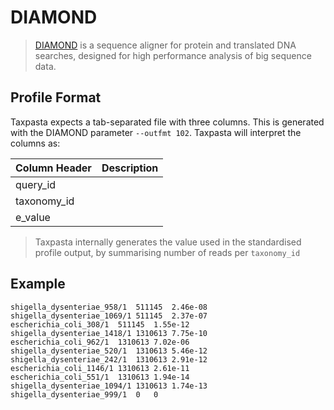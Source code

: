 # DIAMOND

> [DIAMOND](https://github.com/bbuchfink/diamond) is a sequence aligner for protein and translated DNA searches, designed for high performance analysis of big sequence data.

## Profile Format

Taxpasta expects a tab-separated file with three columns. This is generated with the DIAMOND parameter `--outfmt 102`. Taxpasta will interpret the columns as:

| Column Header | Description |
| ------------- | ----------- |
| query_id      |             |
| taxonomy_id   |             |
| e_value       |             |

> Taxpasta internally generates the value used in the standardised profile output, by summarising number of reads per `taxonomy_id`

## Example

```text
shigella_dysenteriae_958/1	511145	2.46e-08
shigella_dysenteriae_1069/1	511145	2.37e-07
escherichia_coli_308/1	511145	1.55e-12
shigella_dysenteriae_1418/1	1310613	7.75e-10
escherichia_coli_962/1	1310613	7.02e-06
shigella_dysenteriae_520/1	1310613	5.46e-12
shigella_dysenteriae_242/1	1310613	2.91e-12
escherichia_coli_1146/1	1310613	2.61e-11
escherichia_coli_551/1	1310613	1.94e-14
shigella_dysenteriae_1094/1	1310613	1.74e-13
shigella_dysenteriae_999/1	0	0
```
